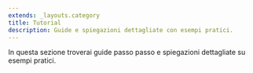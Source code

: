 ```yaml
---
extends: _layouts.category
title: Tutorial
description: Guide e spiegazioni dettagliate con esempi pratici.
---
```


In questa sezione troverai guide passo passo e spiegazioni dettagliate su esempi pratici.
